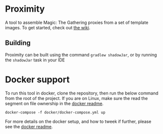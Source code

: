 # Proximity
A tool to assemble Magic: The Gathering proxies from a set of template images. To get started, check out [the wiki](https://github.com/Haven-King/Proximity/wiki/How-to-Use).

## Building
Proximity can be built using the command `gradlew shadowJar`, or by running the `shadowJar` task in your IDE

# Docker support
To run this tool in docker, clone the repository, then run the below command from the root of the project.
If you are on Linux, make sure the read the segment on file ownership in the [docker readme](./docker/README.md). 
```
docker-compose -f docker/docker-compose.yml up
```
For more details on the docker setup, and how to tweek if further, please see the [docker readme](./docker/README.md).
